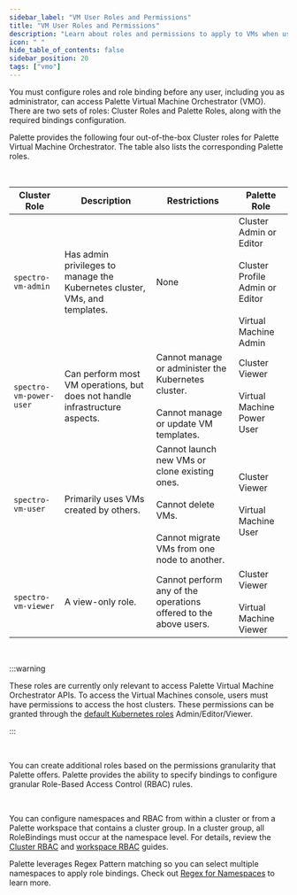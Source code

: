 ```yaml
---
sidebar_label: "VM User Roles and Permissions"
title: "VM User Roles and Permissions"
description: "Learn about roles and permissions to apply to VMs when using Palette Virtual Machine Orchestrator."
icon: " "
hide_table_of_contents: false
sidebar_position: 20
tags: ["vmo"]
---
```


You must configure roles and role binding before any user, including you as administrator, can access Palette Virtual
Machine Orchestrator (VMO). There are two sets of roles: Cluster Roles and Palette Roles, along with the required
bindings configuration.

Palette provides the following four out-of-the-box Cluster roles for Palette Virtual Machine Orchestrator. The table
also lists the corresponding Palette roles.

<br />

| Cluster Role            | Description                                                                 | Restrictions                                                                                                                        | Palette Role                                                                                             |
| ----------------------- | --------------------------------------------------------------------------- | ----------------------------------------------------------------------------------------------------------------------------------- | -------------------------------------------------------------------------------------------------------- |
| `spectro-vm-admin`      | Has admin privileges to manage the Kubernetes cluster, VMs, and templates.  | None                                                                                                                                | Cluster Admin or<br />Editor<br /><br />Cluster Profile Admin or Editor<br /><br />Virtual Machine Admin |
| `spectro-vm-power-user` | Can perform most VM operations, but does not handle infrastructure aspects. | Cannot manage or administer the<br />Kubernetes cluster.<br /><br />Cannot manage or update VM templates.                           | Cluster Viewer<br /><br />Virtual Machine Power User                                                     |
| `spectro-vm-user`       | Primarily uses VMs created by others.                                       | Cannot launch new VMs or clone existing ones.<br /><br />Cannot delete VMs.<br /><br />Cannot migrate VMs from one node to another. | Cluster Viewer<br /><br />Virtual Machine User                                                           |
| `spectro-vm-viewer`     | A view-only role.                                                           | Cannot perform any of the operations offered to the above users.                                                                    | Cluster Viewer<br /><br />Virtual Machine Viewer                                                         |

<br />

:::warning

These roles are currently only relevant to access Palette Virtual Machine Orchestrator APIs. To access the Virtual
Machines console, users must have permissions to access the host clusters. These permissions can be granted through the
[default Kubernetes roles](https://kubernetes.io/docs/reference/access-authn-authz/rbac/#default-roles-and-role-bindings)
Admin/Editor/Viewer.

:::

<br />

You can create additional roles based on the permissions granularity that Palette offers. Palette provides the ability
to specify bindings to configure granular Role-Based Access Control (RBAC) rules.

<br />

You can configure namespaces and RBAC from within a cluster or from a Palette workspace that contains a cluster group.
In a cluster group, all RoleBindings must occur at the namespace level. For details, review the
[Cluster RBAC](../clusters/cluster-management/cluster-rbac.md) and
[workspace RBAC](../workspace/workspace.md#role-based-access-controlrbac) guides.

Palette leverages Regex Pattern matching so you can select multiple namespaces to apply role bindings. Check out
[Regex for Namespaces](../workspace/workload-features.md#regex-for-namespaces) to learn more.
